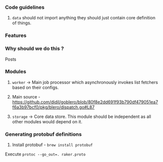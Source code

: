 ### Code guidelines

1. ```data``` should not import anything they should just contain core definition of things.

### Features

### Why should we do this ?


Posts

### Modules

1. ```worker``` -> Main job processor which asynchronously invokes list fetchers based on their configs.
11. Main source - https://github.com/didil/goblero/blob/80f8e2dd691f93b790df479051ea7f6a3b97bcf0/pkg/blero/dispatch.go#L87

1. ```storage``` -> Core data store. This module should be independent as all other modules would depend on it.

### Generating protobuf definitions

1. Install protobuf - ```brew install protobuf```

Execute ```protoc --go_out=. raker.proto```